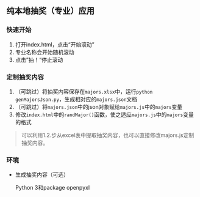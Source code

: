 ## 纯本地抽奖（专业）应用

### 快速开始

1. 打开index.html，点击“开始滚动”
2. 专业名称会开始随机滚动
3. 点击”抽！“停止滚动

### 定制抽奖内容

1. （可跳过）将抽奖内容保存在`majors.xlsx`中，运行`python genMajorsJson.py`，生成相对应的`majors.json`文档
2. （可跳过）将`majors.json`中的json对象赋给`majors.js`中的`majors`变量
3. 修改`index.html`中的`randMajor()`函数，使之适应`majors.js`中的`majors`变量的格式

> 可以利用1.2.步从excel表中提取抽奖内容，也可以直接修改majors.js定制抽奖内容。

### 环境

- 生成抽奖内容（可选）

  Python 3和package openpyxl


